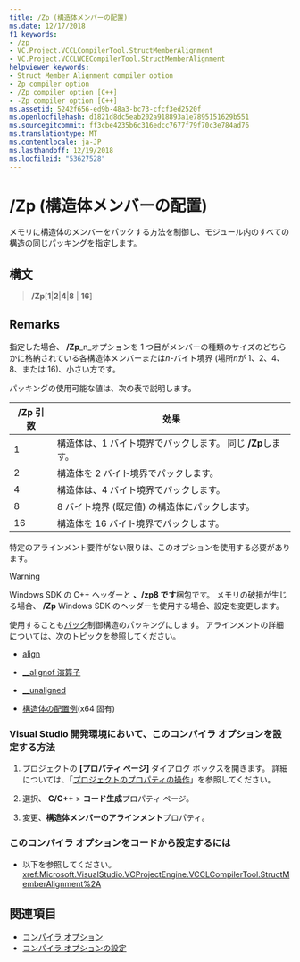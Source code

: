 ```yaml
---
title: /Zp (構造体メンバーの配置)
ms.date: 12/17/2018
f1_keywords:
- /zp
- VC.Project.VCCLCompilerTool.StructMemberAlignment
- VC.Project.VCCLWCECompilerTool.StructMemberAlignment
helpviewer_keywords:
- Struct Member Alignment compiler option
- Zp compiler option
- /Zp compiler option [C++]
- -Zp compiler option [C++]
ms.assetid: 5242f656-ed9b-48a3-bc73-cfcf3ed2520f
ms.openlocfilehash: d1821d8dc5eab202a918893a1e7895151629b551
ms.sourcegitcommit: ff3cbe4235b6c316edcc7677f79f70c3e784ad76
ms.translationtype: MT
ms.contentlocale: ja-JP
ms.lasthandoff: 12/19/2018
ms.locfileid: "53627528"
---
```

# <a name="zp-struct-member-alignment"></a>/Zp (構造体メンバーの配置)

メモリに構造体のメンバーをパックする方法を制御し、モジュール内のすべての構造の同じパッキングを指定します。

## <a name="syntax"></a>構文

> **/Zp**[**1**|**2**|**4**|**8** | **16**]

## <a name="remarks"></a>Remarks

指定した場合、 **/Zp**_n_オプションを 1 つ目がメンバーの種類のサイズのどちらかに格納されている各構造体メンバーまたは*n*-バイト境界 (場所*n*が 1、2、4、8、または 16)、小さい方です。

パッキングの使用可能な値は、次の表で説明します。

|/Zp 引数|効果|
|-|-|
|1|構造体は、1 バイト境界でパックします。 同じ **/Zp**します。|
|2|構造体を 2 バイト境界でパックします。|
|4|構造体は、4 バイト境界でパックします。|
|8|8 バイト境界 (既定値) の構造体にパックします。|
|16| 構造体を 16 バイト境界でパックします。|

特定のアラインメント要件がない限りは、このオプションを使用する必要があります。

> [!WARNING]
> Windows SDK の C++ ヘッダーと **、/zp8 です**梱包です。 メモリの破損が生じる場合、 **/Zp** Windows SDK のヘッダーを使用する場合、設定を変更します。

使用することも[パック](../../preprocessor/pack.md)制御構造のパッキングにします。 アラインメントの詳細については、次のトピックを参照してください。

- [align](../../cpp/align-cpp.md)

- [__alignof 演算子](../../cpp/alignof-operator.md)

- [__unaligned](../../cpp/unaligned.md)

- [構造体の配置例](../../build/x64-software-conventions.md#examples-of-structure-alignment)(x64 固有)

### <a name="to-set-this-compiler-option-in-the-visual-studio-development-environment"></a>Visual Studio 開発環境において、このコンパイラ オプションを設定する方法

1. プロジェクトの **[プロパティ ページ]** ダイアログ ボックスを開きます。 詳細については、「[プロジェクトのプロパティの操作](../../ide/working-with-project-properties.md)」を参照してください。

1. 選択、 **C/C++** > **コード生成**プロパティ ページ。

1. 変更、**構造体メンバーのアラインメント**プロパティ。

### <a name="to-set-this-compiler-option-programmatically"></a>このコンパイラ オプションをコードから設定するには

- 以下を参照してください。<xref:Microsoft.VisualStudio.VCProjectEngine.VCCLCompilerTool.StructMemberAlignment%2A>

## <a name="see-also"></a>関連項目

- [コンパイラ オプション](../../build/reference/compiler-options.md)
- [コンパイラ オプションの設定](../../build/reference/setting-compiler-options.md)

